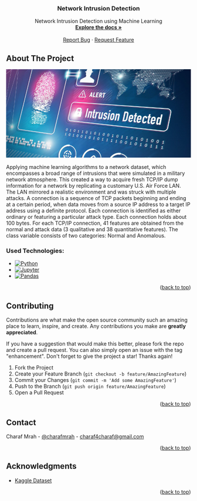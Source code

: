 <a name="readme-top"></a>

<!-- PROJECT LOGO -->
<br />
<div align="center">

 <h3 align="center">Network Intrusion Detection</h3>
<p align="center">
  Network Intrusion Detection using Machine Learning
    <br />
    <a href="https://github.com/charafmrah/network-intrustion-detection"><strong>Explore the docs »</strong></a>
    <br />
    <br />
    <a href="https://github.com/charafmrah/network-intrustion-detection/issues">Report Bug</a>
    ·
    <a href="https://github.com/charafmrah/network-intrustion-detection/issues">Request Feature</a>
  </p>
</div>

<!-- ABOUT THE PROJECT -->

## About The Project

![Product Name Screen Shot][product-screenshot]

Applying machine learning algorithms to a network dataset, which encompasses a broad range of intrusions that were simulated in a military network atmosphere. This created a way to acquire fresh TCP/IP dump information for a network by replicating a customary U.S. Air Force LAN. The LAN mirrored a realistic environment and was struck with multiple attacks. A connection is a sequence of TCP packets beginning and ending at a certain period, when data moves from a source IP address to a target IP address using a definite protocol. Each connection is identified as either ordinary or featuring a particular attack type. Each connection holds about 100 bytes.
For each TCP/IP connection, 41 features are obtained from the normal and attack data (3 qualitative and 38 quantitative features). The class variable consists of two categories: Normal and Anomalous.

### Used Technologies:

- [![Python][python]][python-url]
- [![Jupyter][jupyter]][jupyter-url]
- [![Pandas][pandas]][pandas-url]

<p align="right">(<a href="#readme-top">back to top</a>)</p>

<!-- CONTRIBUTING -->

## Contributing

Contributions are what make the open source community such an amazing place to learn, inspire, and create. Any contributions you make are **greatly appreciated**.

If you have a suggestion that would make this better, please fork the repo and create a pull request. You can also simply open an issue with the tag "enhancement".
Don't forget to give the project a star! Thanks again!

1. Fork the Project
2. Create your Feature Branch (`git checkout -b feature/AmazingFeature`)
3. Commit your Changes (`git commit -m 'Add some AmazingFeature'`)
4. Push to the Branch (`git push origin feature/AmazingFeature`)
5. Open a Pull Request

<p align="right">(<a href="#readme-top">back to top</a>)</p>

<!-- CONTACT -->

## Contact

Charaf Mrah - [@charafmrah](https://twitter.com/charafmrah) - charaf4charaf@gmail.com

<p align="right">(<a href="#readme-top">back to top</a>)</p>

<!-- ACKNOWLEDGMENTS -->

## Acknowledgments

- [Kaggle Dataset](https://www.kaggle.com/datasets/sampadab17/network-intrusion-detection?resource=download)

<p align="right">(<a href="#readme-top">back to top</a>)</p>

<!-- MARKDOWN LINKS & IMAGES -->
<!-- https://www.markdownguide.org/basic-syntax/#reference-style-links -->

[license-shield]: https://img.shields.io/github/license/charafmrah/network-intrusion-detection.svg?style=for-the-badge
[license-url]: https://github.com/charafmrah/network-intrusion-detection/LICENSE.txt
[linkedin-shield]: https://img.shields.io/badge/-LinkedIn-black.svg?style=for-the-badge&logo=linkedin&colorB=555
[linkedin-url]: https://linkedin.com/in/charafmrah
[product-screenshot]: network-intrusion.jpg
[python]: https://img.shields.io/badge/-Python-3776AB?style=flat-square&logo=python&logoColor=white
[python-url]: https://www.python.org/
[jupyter]: https://img.shields.io/badge/-Jupyter-F37626?style=flat-square&logo=Jupyter&logoColor=white
[jupyter-url]: https://jupyter.org/
[pandas]: https://img.shields.io/badge/-Pandas-150458?style=flat-square&logo=pandas&logoColor=white
[pandas-url]: https://pandas.pydata.org/
